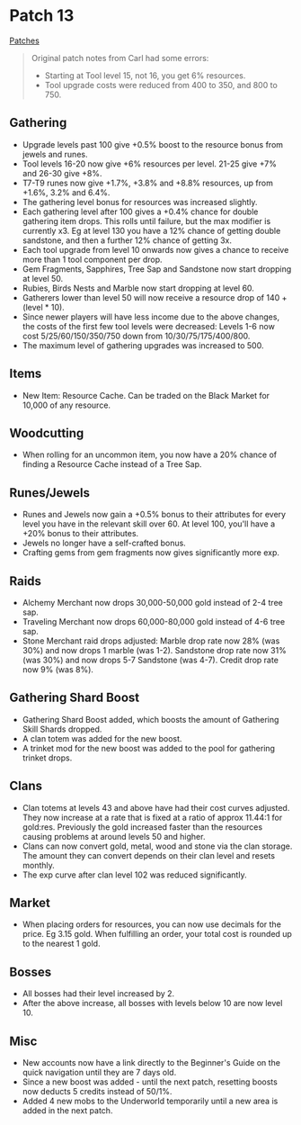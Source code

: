 # Patch 13

[Patches](patches.md)

> Original patch notes from Carl had some errors:
> - Starting at Tool level 15, not 16, you get 6% resources.
> - Tool upgrade costs were reduced from 400 to 350, and 800 to 750.


Gathering
---------

- Upgrade levels past 100 give +0.5% boost to the resource bonus from jewels and runes.
- Tool levels 16-20 now give +6% resources per level. 21-25 give +7% and 26-30 give +8%.
- T7-T9 runes now give +1.7%, +3.8% and +8.8% resources, up from +1.6%, 3.2% and 6.4%.
- The gathering level bonus for resources was increased slightly.
- Each gathering level after 100 gives a +0.4% chance for double gathering item drops. This rolls until failure, but the max modifier is currently x3. Eg at level 130 you have a 12% chance of getting double sandstone, and then a further 12% chance of getting 3x.
- Each tool upgrade from level 10 onwards now gives a chance to receive more than 1 tool component per drop.
- Gem Fragments, Sapphires, Tree Sap and Sandstone now start dropping at level 50.
- Rubies, Birds Nests and Marble now start dropping at level 60.
- Gatherers lower than level 50 will now receive a resource drop of 140 + (level * 10).
- Since newer players will have less income due to the above changes, the costs of the first few tool levels were decreased: Levels 1-6 now cost 5/25/60/150/350/750 down from 10/30/75/175/400/800.
- The maximum level of gathering upgrades was increased to 500.

Items
-----

- New Item: Resource Cache. Can be traded on the Black Market for 10,000 of any resource.

Woodcutting
-----------

- When rolling for an uncommon item, you now have a 20% chance of finding a Resource Cache instead of a Tree Sap.

Runes/Jewels
------------

- Runes and Jewels now gain a +0.5% bonus to their attributes for every level you have in the relevant skill over 60. At level 100, you'll have a +20% bonus to their attributes.
- Jewels no longer have a self-crafted bonus.
- Crafting gems from gem fragments now gives significantly more exp.

## Raids

- Alchemy Merchant now drops 30,000-50,000 gold instead of 2-4 tree sap.
- Traveling Merchant now drops 60,000-80,000 gold instead of 4-6 tree sap.
- Stone Merchant raid drops adjusted: Marble drop rate now 28% (was 30%) and now drops 1 marble (was 1-2). Sandstone drop rate now 31% (was 30%) and now drops 5-7 Sandstone (was 4-7). Credit drop rate now 9% (was 8%).

Gathering Shard Boost
---------------------

- Gathering Shard Boost added, which boosts the amount of Gathering Skill Shards dropped.
- A clan totem was added for the new boost.
- A trinket mod for the new boost was added to the pool for gathering trinket drops.

Clans
-----

- Clan totems at levels 43 and above have had their cost curves adjusted. They now increase at a rate that is fixed at a ratio of approx 11.44:1 for gold:res. Previously the gold increased faster than the resources causing problems at around levels 50 and higher.
- Clans can now convert gold, metal, wood and stone via the clan storage. The amount they can convert depends on their clan level and resets monthly.
- The exp curve after clan level 102 was reduced significantly.

Market
------

- When placing orders for resources, you can now use decimals for the price. Eg 3.15 gold. When fulfilling an order, your total cost is rounded up to the nearest 1 gold.


Bosses
------

- All bosses had their level increased by 2.
- After the above increase, all bosses with levels below 10 are now level 10.

Misc
----

- New accounts now have a link directly to the Beginner's Guide on the quick navigation until they are 7 days old.
- Since a new boost was added - until the next patch, resetting boosts now deducts 5 credits instead of 50/1%.
- Added 4 new mobs to the Underworld temporarily until a new area is added in the next patch.
